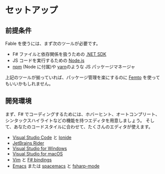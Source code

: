 # セットアップ

## 前提条件

Fable を使うには、まず次のツールが必要です。

-   F# ファイルと依存関係を扱うための [.NET SDK](https://dotnet.microsoft.com/)
-   JS コードを実行するための [Node.js](https://nodejs.org/)
-   [npm](https://www.npmjs.com/) (Node に付属)や [yarn](https://yarnpkg.com/)のような JS パッケージマネージャ

上記のツールが揃っていれば、パッケージ管理を楽にするのに [Femto](https://fable.io/blog/2019/2019-06-29-Introducing-Femto.html) を使ってもいいかもしれません。

## 開発環境

まず、F# でコーディングするためには、ホバーヒント、オートコンプリート、シンタックスハイライトなどの機能を持つエディタを用意しましょう。
そして、あなたのコードスタイルに合わせて、たくさんのエディタが使えます。

-   [Visual Studio Code](https://code.visualstudio.com/) と [Ionide](http://ionide.io/)
-   [JetBrains Rider](https://www.jetbrains.com/rider/)
-   [Visual Studio for Windows](https://visualstudio.microsoft.com/)
-   [Visual Studio for macOS](https://visualstudio.microsoft.com/vs/mac/)
-   [Vim](https://www.vim.org/) と [F# bindings](https://github.com/fsharp/vim-fsharp)
-   [Emacs](https://www.gnu.org/software/emacs/) または [spacemacs](http://spacemacs.org/) と [fsharp-mode](https://github.com/fsharp/emacs-fsharp-mode)
